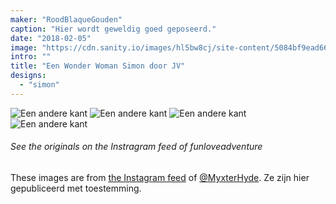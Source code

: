 ```yaml
---
maker: "RoodBlaqueGouden"
caption: "Hier wordt geweldig goed geposeerd."
date: "2018-02-05"
image: "https://cdn.sanity.io/images/hl5bw8cj/site-content/5084bf9ead668c3ddd3a8ff4fd9a9ea4866d3d1a-1080x1080.jpg"
intro: ""
title: "Een Wonder Woman Simon door JV"
designs:
  - "simon"
---
```


![Een andere kant](https://posts.freesewing.org/uploads/wonder_woman_simon_view2_a8f4c2e951.jpg "Een andere kant") ![Een andere kant](https://posts.freesewing.org/uploads/wonder_woman_simon_view3_c4357bf70f.jpg "Een andere kant") ![Een andere kant](https://posts.freesewing.org/uploads/wonder_woman_simon_view4_b6b74a2fe6.jpg "Een andere kant") ![Een andere kant](https://posts.freesewing.org/uploads/wonder_woman_simon_view5_6e42e949af.jpg "Een andere kant")

<Note>

###### See the originals on the Instragram feed of funloveadventure

These images are from 
[the Instagram feed](https://www.instagram.com/myxterhyde/)
of [@MyxterHyde](/users/MyxterHyde).
Ze zijn hier gepubliceerd met toestemming.

</Note>
